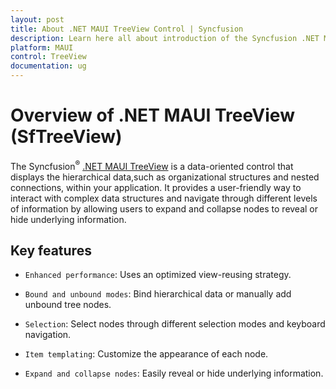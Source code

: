 ```yaml
---
layout: post
title: About .NET MAUI TreeView Control | Syncfusion
description: Learn here all about introduction of the Syncfusion .NET MAUI TreeView (SfTreeView) control, its elements and more.
platform: MAUI
control: TreeView
documentation: ug
---
```


# Overview of .NET MAUI TreeView (SfTreeView)

The Syncfusion<sup>®</sup> [.NET MAUI TreeView](https://www.syncfusion.com/maui-controls/maui-treeview) is a data-oriented control that displays the hierarchical data,such as organizational structures and nested connections, within your application. It provides a user-friendly way to interact with complex data structures and navigate through different levels of information by allowing users to expand and collapse nodes to reveal or hide underlying information.

## Key features

 * `Enhanced performance`: Uses an optimized view-reusing strategy.

 * `Bound and unbound modes`: Bind hierarchical data or manually add unbound tree nodes.

 * `Selection`: Select nodes through different selection modes and keyboard navigation.

 * `Item templating`: Customize the appearance of each node.

 * `Expand and collapse nodes`: Easily reveal or hide underlying information.